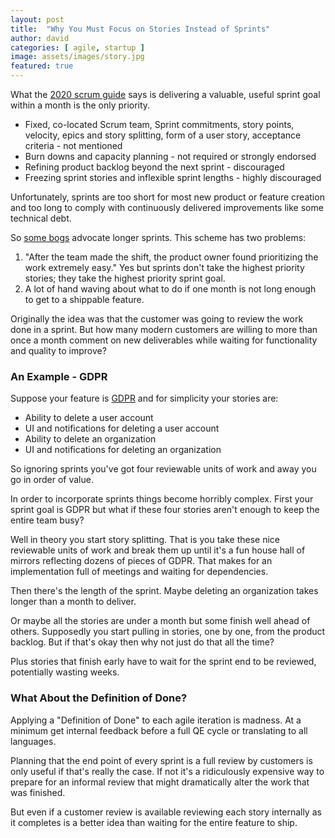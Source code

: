```yaml
---
layout: post
title:  "Why You Must Focus on Stories Instead of Sprints"
author: david
categories: [ agile, startup ]
image: assets/images/story.jpg
featured: true
---
```

What the [2020 scrum guide](https://scrumguides.org/scrum-guide.html) says is delivering a valuable, 
useful sprint goal within a month is the only priority.

* Fixed, co-located Scrum team, Sprint commitments, story points, velocity, epics and story 
  splitting, form of a user story, acceptance criteria - not mentioned
* Burn downs and capacity planning - not required or strongly endorsed
* Refining product backlog beyond the next sprint - discouraged
* Freezing sprint stories and inflexible sprint lengths - highly discouraged

Unfortunately, sprints are too short for most new product or feature creation and too long to 
comply with continuously delivered improvements like some technical debt.

So [some bogs](https://techbeacon.com/app-dev-testing/seduction-two-week-sprint) advocate longer sprints. 
This scheme has two problems:
1. "After the team made the shift, the product owner found prioritizing the work extremely easy." Yes
   but sprints don't take the highest priority stories; they take the highest priority sprint goal.
2. A lot of hand waving about what to do if one month is not long enough
to get to a shippable feature.

Originally the idea was that the customer was going to review the work done in a sprint. But how many modern customers 
are willing to more than once a month comment on new deliverables while waiting for functionality and quality to 
improve?
   
### An Example - GDPR
   
Suppose your feature is [GDPR](https://en.wikipedia.org/wiki/General_Data_Protection_Regulation)
and for simplicity your stories are:
* Ability to delete a user account
* UI and notifications for deleting a user account
* Ability to delete an organization
* UI and notifications for deleting an organization

So ignoring sprints you've got four reviewable units of work and away you go in order of value. 

In order to incorporate sprints things become horribly complex. First your sprint goal is GDPR but what 
if these four stories aren't enough to keep the entire team busy?

Well in theory you start story splitting. That is you take these nice reviewable units of work and 
break them up until it's a fun house hall of mirrors reflecting dozens of pieces of GDPR. That makes for an 
implementation full of meetings and waiting for dependencies.

Then there's the length of the sprint. Maybe deleting an organization takes longer than a month to deliver.

Or maybe all the stories are under a month but some finish well ahead of others. Supposedly you start
pulling in stories, one by one, from the product backlog. But if that's okay then why not just do that
all the time?

Plus stories that finish early have to wait for the sprint end to be reviewed, potentially wasting weeks.

### What About the Definition of Done?

Applying a "Definition of Done" to each agile iteration is madness. At a minimum get internal feedback
before a full QE cycle or translating to all languages.

Planning that the end point of every sprint is a full review by customers is only useful if that's really
the case. If not it's a ridiculously expensive way to prepare for an informal review that might dramatically
alter the work that was finished.

But even if a customer review is available reviewing each story internally as it completes is a better
idea than waiting for the entire feature to ship.